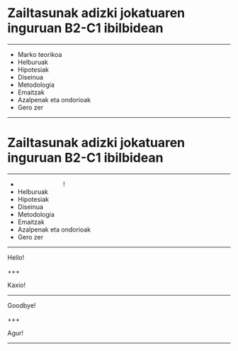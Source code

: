 # Zailtasunak adizki jokatuaren inguruan B2-C1 ibilbidean

---

* Marko teorikoa
* Helburuak
* Hipotesiak
* Diseinua
* Metodologia
* Emaitzak
* Azalpenak eta ondorioak
* Gero zer

---

# Zailtasunak adizki jokatuaren inguruan B2-C1 ibilbidean

---

* <span style="color:#ffffff">Marko **teorikoa**</span>!
* Helburuak
* Hipotesiak
* Diseinua
* Metodologia
* Emaitzak
* Azalpenak eta ondorioak
* Gero zer

---

Hello!

+++

Kaxio!

---

Goodbye!

+++

Agur!

---
